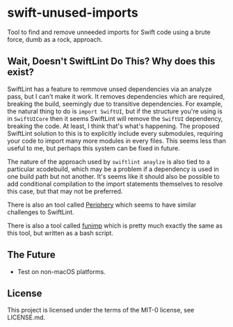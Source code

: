 # swift-unused-imports
Tool to find and remove unneeded imports for Swift code using a brute force, dumb as a rock, approach.

## Wait, Doesn't SwiftLint Do This? Why does this exist?
SwiftLint has a feature to remmove unsed dependencies via an analyze pass, but I can't make it work. It removes dependencies which are required, breaking the build, seemingly due to transitive dependencies. For example, the natural thing to do is `import SwiftUI`, but if the structure you're using is in `SwiftUICore` then it seems SwiftLint will remove the `SwiftUI` dependency, breaking the code. At least, I think that's what's happening. The proposed SwiftLint solution to this is to explicitly include every submodules, requiring your code to import many more modules in every files. This seems less than useful to me, but perhaps this system can be fixed in future.

The nature of the approach used by `swiftlint anaylze` is also tied to a particular xcodebuild, which may be a problem if a dependency is used in one build path but not another. It's seems like it should also be possible to add conditional compilation to the import statements themselves to resolve this case, but that may not be preferred.

There is also an tool called [Periphery](https://github.com/peripheryapp/periphery?tab=readme-ov-file#unused-imports) which seems to have similar challenges to SwiftLint.

There is also a tool called [funimp](https://github.com/edmundmok/funimp/blob/master/README.md) which is pretty much exactly the same as this tool, but written as a bash script.

## The Future
* Test on non-macOS platforms.

## License
This project is licensed under the terms of the MIT-0 license, see LICENSE.md.
